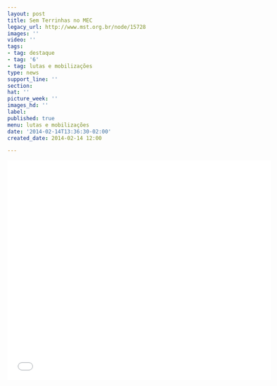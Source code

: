 ```yaml
---
layout: post
title: Sem Terrinhas no MEC
legacy_url: http://www.mst.org.br/node/15728
images: ''
video: ''
tags:
- tag: destaque
- tag: '6'
- tag: lutas e mobilizações
type: news
support_line: ''
section: 
hat: ''
picture_week: ''
images_hd: ''
label: 
published: true
menu: lutas e mobilizações
date: '2014-02-14T13:36:30-02:00'
created_date: 2014-02-14 12:00

---
```

<p style="text-align: center;"><iframe allowfullscreen="" src="//www.youtube.com/embed/BNcHX30oUrg" frameborder="0" height="500" width="600"></iframe></p>
